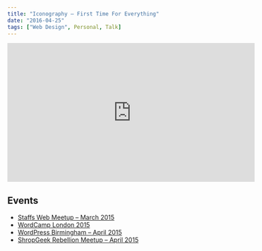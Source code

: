 ```yaml
---
title: "Iconography – First Time For Everything"
date: "2016-04-25"
tags: ["Web Design", Personal, Talk]
---
```


<div class="media-embed media-embed--43"><div class="media-embed__body"><iframe width="560" height="315" src="https://speakerdeck.com/player/30e420a5a6b94620964fe2d052fb72f6" frameborder="0" allowfullscreen></iframe></div></div>

## Events

- [Staffs Web Meetup – March 2015](http://lanyrd.com/2015/staffs-web-meetup-march/)
- [WordCamp London 2015](https://2015.london.wordcamp.org/session/lightning-talks-design/)
- [WordPress Birmingham – April 2015](http://www.meetup.com/BirminghamWordPress/events/221145301/)
- [ShropGeek Rebellion Meetup – April 2015](http://www.shropgeek.co.uk/events/rebellion-11/)
